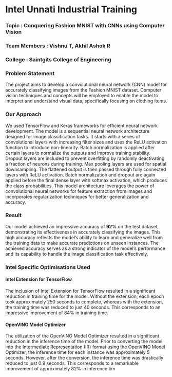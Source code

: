 # Intel Unnati Industrial Training
### Topic : Conquering Fashion MNIST with CNNs using Computer Vision
### Team Members : Vishnu T, Akhil Ashok R
### College : Saintgits College of Engineering

### Problem Statement
The project aims to develop a convolutional neural network (CNN) model for accurately classifying images from the Fashion MNIST dataset. Computer vision techniques and concepts will be employed to enable the model to interpret and understand visual data, specifically focusing on clothing items.

### Our Approach
We used TensorFlow and Keras frameworks for efficient neural network development.
The model is a sequential neural network architecture designed for image classification tasks. It starts with a series of convolutional layers with increasing filter sizes and uses the ReLU activation function to introduce non-linearity. Batch normalization is applied after certain layers to normalize the outputs and improve training stability. Dropout layers are included to prevent overfitting by randomly deactivating a fraction of neurons during training. Max pooling layers are used for spatial downsampling. The flattened output is then passed through fully connected layers with ReLU activation. Batch normalization and dropout are again applied before the final dense layer with softmax activation, which produces the class probabilities. This model architecture leverages the power of convolutional neural networks for feature extraction from images and incorporates regularization techniques for better generalization and accuracy.

### Result
Our model achieved an impressive accuracy of <b>92%</b> on the test dataset, demonstrating
its effectiveness in accurately classifying the images. This high accuracy reflects the
model’s ability to learn and generalize well from the training data to make accurate
predictions on unseen instances. The achieved accuracy serves as a strong indicator
of the model’s performance and its capability to handle the image classification task
effectively.

### Intel Specific Optimisations Used
#### Intel Extension for TensorFlow
The inclusion of Intel Extension for TensorFlow resulted in a significant reduction in
training time for the model. Without the extension, each epoch took approximately
250 seconds to complete, whereas with the extension, the training time was reduced
to just 40 seconds. This corresponds to an impressive improvement of 84% in training
time.
#### OpenVINO Model Optimizer
The utilization of the OpenVINO Model Optimizer resulted in a significant reduction
in the inference time of the model. Prior to converting the model into the Intermediate Representation (IR) format using the OpenVINO Model Optimizer, the inference
time for each instance was approximately 5 seconds. However, after the conversion,
the inference time was drastically reduced to just 0.9 seconds. This corresponds to a
remarkable improvement of approximately 82% in inference tim
